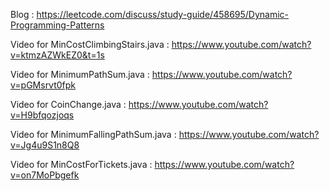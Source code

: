 Blog : https://leetcode.com/discuss/study-guide/458695/Dynamic-Programming-Patterns

Video for MinCostClimbingStairs.java : https://www.youtube.com/watch?v=ktmzAZWkEZ0&t=1s

Video for MinimumPathSum.java : https://www.youtube.com/watch?v=pGMsrvt0fpk

Video for CoinChange.java : https://www.youtube.com/watch?v=H9bfqozjoqs

Video for MinimumFallingPathSum.java : https://www.youtube.com/watch?v=Jg4u9S1n8Q8

Video for MinCostForTickets.java : https://www.youtube.com/watch?v=on7MoPbgefk
